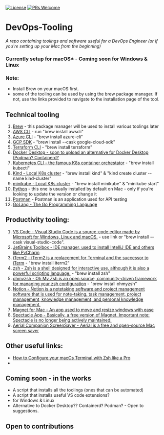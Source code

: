 [![License](https://img.shields.io/badge/License-Apache_2.0-blue.svg)](https://opensource.org/licenses/Apache-2.0)
[![PRs Welcome](https://img.shields.io/badge/PRs-welcome-brightgreen.svg?style=flat-square)](http://makeapullrequest.com)

# DevOps-Tooling
*A repo containing toolings and software useful for a DevOps Engineer (or if you're setting up your Mac from the beginning)*

### Currently setup for macOS* - Coming soon for Windows & Linux

### Note:
- Install Brew on your macOS first.
- some of the tooling can be used by using the brew package manager. If not, use the links provided to navigate to the installation page of the tool.

## Technical tooling
1. [Brew](https://brew.sh/) - this package manager will be used to install various toolings later
1. [AWS CLI](https://docs.aws.amazon.com/cli/latest/userguide/getting-started-install.html) - run "brew install awscli"
1. [Azure CLI](https://docs.microsoft.com/en-us/cli/azure/install-azure-cli-macos) - "brew install azure-cli"
1. [GCP SDK](https://cloud.google.com/sdk/docs/install) - "brew install --cask google-cloud-sdk"
1. [Terraform CLI](https://learn.hashicorp.com/tutorials/terraform/install-cli) - "brew install terraform"
1. [Docker Desktop - soon to upload an alternative for Docker Desktop (Podman? Containerd?](https://www.docker.com/products/docker-desktop) 
1. [Kubernetes CLI - the famous K8s container orchestator](https://kubernetes.io/docs/tasks/tools/install-kubectl-macos/) - "brew install kubectl"
1. [Kind - Local K8s cluster](https://kind.sigs.k8s.io/docs/user/quick-start/) - "brew install kind" & "kind create cluster --name kind-cluster"
1. [minikube - Local K8s cluster](https://minikube.sigs.k8s.io/docs/start/) - "brew install minikube" & "minikube start"
1. [Python]() - this one is usually installed by default on Mac - only if you're looking to update the version or change it
1. [Postman](https://www.postman.com/downloads/) - Postman is an application used for API testing
1. [GoLang -  The Go Programming Language](https://go.dev/doc/install)


## Productivity tooling: 
1. [VS Code - Visual Studio Code is a source-code editor made by Microsoft for Windows, Linux and macOS.](https://code.visualstudio.com/download) - use link or "brew install --cask visual-studio-code".
1. [JetBrains Toolbox - IDE manager, used to install IntelliJ IDE and others like PyCharm](https://www.jetbrains.com/toolbox-app/)
1. [iTerm2 - iTerm2 is a replacement for Terminal and the successor to iTerm](https://iterm2.com/) - "brew install iterm2"
1. [zsh - Zsh is a shell designed for interactive use, although it is also a powerful scripting language.](https://github.com/ohmyzsh/ohmyzsh) - "brew install zsh"
1. [ohmyzsh - Oh My Zsh is an open source, community-driven framework for managing your zsh configuration](https://github.com/ohmyzsh/ohmyzsh) - "brew install ohmyzsh"
1. [Notion - Notion is a notetaking software and project management software that is used for note-taking, task management, project management, knowledge management, and personal knowledge management.](https://www.notion.so/desktop) 
1. [Magnet for Mac - An app used to move and resize windows with ease ](https://apps.apple.com/gb/app/magnet/id441258766?mt=12)
1. [Spectacle App - Basically, a free version of Magnet. Important note: Spectacle is no longer being actively maintained.](https://www.spectacleapp.com/)
1. [Aerial Companion ScreenSaver - Aerial is a free and open-source Mac screen saver](https://aerialscreensaver.github.io/) 

## Other useful links:

- [How to Configure your macOs Terminal with Zsh like a Pro](https://www.freecodecamp.org/news/how-to-configure-your-macos-terminal-with-zsh-like-a-pro-c0ab3f3c1156/)
- 

## Coming soon - in the works
- A script that installs all the toolings (ones that can be automated)
- A script that installs useful VS code extensions?
- for Windows & Linux
- Alternative to Docker Desktop?? Containerd? Podman? - Open to suggestions.

## Open to contributions
